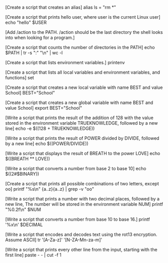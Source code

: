 [Create a script that creates an alias]
alias ls = "rm \*"

[Create a script that prints hello user, where user is the current Linux user]
echo "hello" $USER

[Add /action to the PATH. /action should be the last directory the shell looks into when looking for a program.]

[Create a script that counts the number of directories in the PATH]
echo $PATH | tr -s ":" "\n" | wc -l

[Create a script that lists environment variables.]
printenv

[Create a script that lists all local variables and environment variables, and functions]
set

[Create a script that creates a new local variable with name BEST and value School]
BEST="School"

[Create a script that creates a new global variable with name BEST and value School]
export BEST="School"

[Write a script that prints the result of the addition of 128 with the value stored in the environment variable TRUEKNOWLEDGE, followed by a new line]
echo -e $((128 + TRUEKNOWLEDGE))

[Write a script that prints the result of POWER divided by DIVIDE, followed by a new line]
echo $((POWER/DIVIDE))

[Write a script that displays the result of BREATH to the power LOVE]
echo $((BREATH \*\* LOVE))

[Write a script that converts a number from base 2 to base 10]
echo $((2#$BINARY))

[Create a script that prints all possible combinations of two letters, except oo]
printf "%s\n" {a..z}{a..z} | grep -v "oo"

[Write a script that prints a number with two decimal places, followed by a new line, The number will be stored in the environment variable NUM]
printf "%0.2f\n" $NUM

[Write a script that converts a number from base 10 to base 16.]
printf '%x\n' $DECIMAL

[Write a script that encodes and decodes text using the rot13 encryption. Assume ASCII]
tr '[A-Za-z]' '[N-ZA-Mn-za-m]'

[Write a script that prints every other line from the input, starting with the first line]
paste - - | cut -f 1
